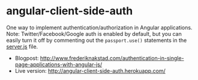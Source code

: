 angular-client-side-auth
========================

One way to implement authentication/authorization in Angular applications.
Note: Twitter/Facebook/Google auth is enabled by default, but you can easily turn it off by commenting out the <code>passport.use()</code> statements in the [server.js](server.js) file.

* Blogpost: http://www.frederiknakstad.com/authentication-in-single-page-applications-with-angular-js/
* Live version: http://angular-client-side-auth.herokuapp.com/
